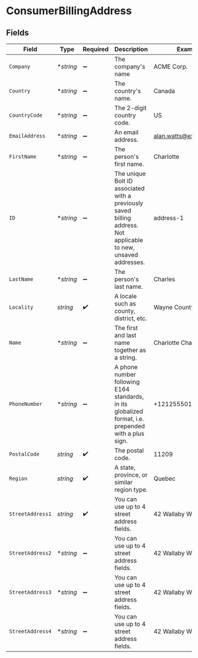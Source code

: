 # ConsumerBillingAddress


## Fields

| Field                                                                                                            | Type                                                                                                             | Required                                                                                                         | Description                                                                                                      | Example                                                                                                          |
| ---------------------------------------------------------------------------------------------------------------- | ---------------------------------------------------------------------------------------------------------------- | ---------------------------------------------------------------------------------------------------------------- | ---------------------------------------------------------------------------------------------------------------- | ---------------------------------------------------------------------------------------------------------------- |
| `Company`                                                                                                        | **string*                                                                                                        | :heavy_minus_sign:                                                                                               | The company's name                                                                                               | ACME Corp.                                                                                                       |
| `Country`                                                                                                        | **string*                                                                                                        | :heavy_minus_sign:                                                                                               | The country's name.                                                                                              | Canada                                                                                                           |
| `CountryCode`                                                                                                    | **string*                                                                                                        | :heavy_minus_sign:                                                                                               | The 2-digit country code.                                                                                        | US                                                                                                               |
| `EmailAddress`                                                                                                   | **string*                                                                                                        | :heavy_minus_sign:                                                                                               | An email address.                                                                                                | alan.watts@example.com                                                                                           |
| `FirstName`                                                                                                      | **string*                                                                                                        | :heavy_minus_sign:                                                                                               | The person's first name.                                                                                         | Charlotte                                                                                                        |
| `ID`                                                                                                             | **string*                                                                                                        | :heavy_minus_sign:                                                                                               | The unique Bolt ID associated with a previously saved billing address. Not applicable to new, unsaved addresses. | address-1                                                                                                        |
| `LastName`                                                                                                       | **string*                                                                                                        | :heavy_minus_sign:                                                                                               | The person's last name.                                                                                          | Charles                                                                                                          |
| `Locality`                                                                                                       | *string*                                                                                                         | :heavy_check_mark:                                                                                               | A locale such as county, district, etc.                                                                          | Wayne County                                                                                                     |
| `Name`                                                                                                           | **string*                                                                                                        | :heavy_minus_sign:                                                                                               | The first and last name together as a string.                                                                    | Charlotte Charles                                                                                                |
| `PhoneNumber`                                                                                                    | **string*                                                                                                        | :heavy_minus_sign:                                                                                               | A phone number following E164 standards, in its globalized format, i.e. prepended with a plus sign.              | +12125550199                                                                                                     |
| `PostalCode`                                                                                                     | *string*                                                                                                         | :heavy_check_mark:                                                                                               | The postal code.                                                                                                 | 11209                                                                                                            |
| `Region`                                                                                                         | *string*                                                                                                         | :heavy_check_mark:                                                                                               | A state, province, or similar region type.                                                                       | Quebec                                                                                                           |
| `StreetAddress1`                                                                                                 | *string*                                                                                                         | :heavy_check_mark:                                                                                               | You can use up to 4 street address fields.                                                                       | 42 Wallaby Way                                                                                                   |
| `StreetAddress2`                                                                                                 | **string*                                                                                                        | :heavy_minus_sign:                                                                                               | You can use up to 4 street address fields.                                                                       | 42 Wallaby Way                                                                                                   |
| `StreetAddress3`                                                                                                 | **string*                                                                                                        | :heavy_minus_sign:                                                                                               | You can use up to 4 street address fields.                                                                       | 42 Wallaby Way                                                                                                   |
| `StreetAddress4`                                                                                                 | **string*                                                                                                        | :heavy_minus_sign:                                                                                               | You can use up to 4 street address fields.                                                                       | 42 Wallaby Way                                                                                                   |